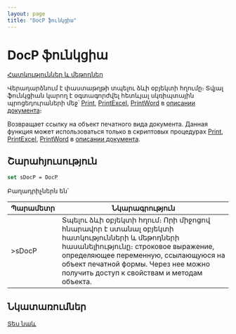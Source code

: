 ```yaml
---
layout: page
title: "DocP ֆունկցիա"
---
```


# DocP ֆունկցիա

[Հատկություններ և մեթոդներ](../../AsDocPrint.html)

Վերադարձնում է փաստաթղթի տպելու ձևի օբյեկտի հղումը։ Տվյալ ֆունկցիան կարող է օգտագորժվել հետևյալ սկռիպտային պրոցեդուրաների մեջ՝ [Print](../../../ScriptProcs/Print.md), [PrintExcel](../../../ScriptProcs/PrintExcel.md), [PrintWord](../../../ScriptProcs/PrintWord.md) в [описании документа](../../../Defs/doc.md)։ 

Возвращает ссылку на объект печатного вида документа. Данная функция может использоваться только в скриптовых процедурах
[Print](../../../ScriptProcs/Print.html), [PrintExcel](../../../ScriptProcs/PrintExcel.html),
[PrintWord](../../../ScriptProcs/PrintWord.html) в [описании документа](../../../Defs/doc.html).



## Շարահյուսություն

```vb
set sDocP = DocP
```

Բաղադրիչներն են՝


| Պարամետր | Նկարագրություն |
|--|--|
| >sDocP | Տպելու ձևի օբյեկտի հղում։ Որի միջոցով հնարավոր է ստանալ օբյեկտի հատկությունների և մեթոդների հասանելիությունը։ строковое выражение, определяющее переменную, ссылающуюся на объект печатной формы. Через нее можно получить доступ к свойствам и методам объекта. |



## Նկատառումներ

[Տես նաև](../../../constructors.html)
